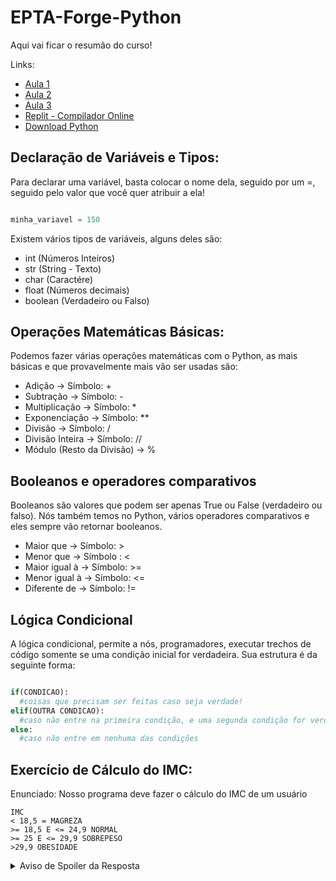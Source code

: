 # EPTA-Forge-Python

Aqui vai ficar o resumão do curso!

Links:

- [Aula 1](https://www.youtube.com/watch?v=vF6ZNMKDQeU)
- [Aula 2](https://www.youtube.com/watch?v=duneiZ1g4AI)
- [Aula 3]()
- [Replit - Compilador Online](https://replit.com/new/python3)
- [Download Python](https://www.python.org/downloads/)

## Declaração de Variáveis e Tipos:

Para declarar uma variável, basta colocar o nome dela, seguido por um =, seguido pelo valor que você quer atribuir a ela!

``` python

minha_variavel = 150

``` 

Existem vários tipos de variáveis, alguns deles são:

- int (Números Inteiros)
- str (String - Texto)
- char (Caractére)
- float (Números decimais)
- boolean (Verdadeiro ou Falso)



## Operações Matemáticas Básicas:

Podemos fazer várias operações matemáticas com o Python, as mais básicas e que provavelmente mais vão ser usadas são:

- Adição -> Símbolo: +
- Subtração -> Símbolo: -
- Multiplicação -> Símbolo: *
- Exponenciação -> Símbolo: **
- Divisão -> Símbolo: /
- Divisão Inteira -> Símbolo: //
- Módulo (Resto da Divisão) -> %


## Booleanos e operadores comparativos

Booleanos são valores que podem ser apenas True ou False (verdadeiro ou falso). Nós também temos no Python, vários operadores comparativos e eles sempre vão retornar booleanos.

- Maior que -> Símbolo: >
- Menor que -> Símbolo : <
- Maior igual à -> Símbolo: >=
- Menor igual à -> Símbolo: <=
- Diferente de -> Símbolo: !=

## Lógica Condicional

A lógica condicional, permite a nós, programadores, executar trechos de código somente se uma condição inicial for verdadeira. Sua estrutura é da seguinte forma:

  
  ```python

if(CONDICAO):
    #coisas que precisam ser feitas caso seja verdade!
elif(OUTRA CONDICAO):
    #caso não entre na primeira condição, e uma segunda condição for verdadeira!
else:
    #caso não entre em nenhuma das condições

``` 

## Exercício de Cálculo do IMC:
Enunciado: Nosso programa deve fazer o cálculo do IMC de um usuário
```
IMC
< 18,5 = MAGREZA
>= 18,5 E <= 24,9 NORMAL
>= 25 E <= 29,9 SOBREPESO
>29,9 OBESIDADE
```
<details>
  <summary>Aviso de Spoiler da Resposta</summary>
  

  ```python


altura = float(input("Digite sua altura "))
peso = float(input("Digite seu peso "))

imc = peso / (altura ** 2)

if(imc < 18.5):
    print("magreza")
elif (imc >= 18.5 and imc <= 25):
    print("normal")
elif (imc > 25 and imc <= 29.9):
    print("sobrepeso")
else:
    print("obesidade")

``` 
  
</details>

